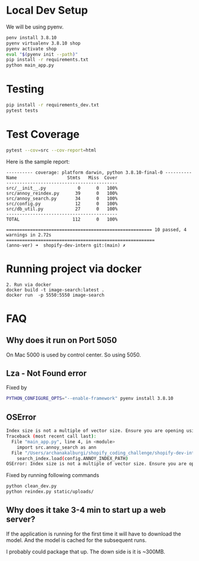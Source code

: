 # Local Dev Setup
We will be using pyenv.

```bash
penv install 3.8.10
pyenv virtualenv 3.8.10 shop
pyenv activate shop
eval "$(pyenv init --path)"
pip install -r requirements.txt
python main_app.py 
```


# Testing
```bash
pip install -r requirements_dev.txt
pytest tests
```

# Test Coverage
```bash
pytest --cov=src --cov-report=html
```
Here is the sample report:
```
---------- coverage: platform darwin, python 3.8.10-final-0 ----------
Name                   Stmts   Miss  Cover
------------------------------------------
src/__init__.py            0      0   100%
src/annoy_reindex.py      39      0   100%
src/annoy_search.py       34      0   100%
src/config.py             12      0   100%
src/db_util.py            27      0   100%
------------------------------------------
TOTAL                    112      0   100%

======================================================= 10 passed, 4 warnings in 2.72s ========================================================
(anno-ver) ➜  shopify-dev-intern git:(main) ✗
```

# Running project via docker
```
2. Run via docker
docker build -t image-search:latest .
docker run  -p 5550:5550 image-search
```

# FAQ

## Why does it run on Port 5050
On Mac 5000 is used by control center. So using 5050.

## Lza - Not Found error
Fixed by  
```bash
PYTHON_CONFIGURE_OPTS="--enable-framework" pyenv install 3.8.10
```


## OSError 
```sh
Index size is not a multiple of vector size. Ensure you are opening using the same metric you used to create the index.: Undefined error: 0 (0)
Traceback (most recent call last):
  File "main_app.py", line 4, in <module>
    import src.annoy_search as ann
  File "/Users/archanakalburgi/shopify_coding_challenge/shopify-dev-intern/src/annoy_search.py", line 14, in <module>
    search_index.load(config.ANNOY_INDEX_PATH)
OSError: Index size is not a multiple of vector size. Ensure you are opening using the same metric you used to create the index.: Undefined error: 0 (0)
```
Fixed by running following commands
```sh
python clean_dev.py
python reindex.py static/uploads/
```

## Why does it take 3-4 min to start up a web server?
If the application is running for the first time it will have to download the model. And the model is cached for the subsequent runs.

I probably could package that up. The down side is it is ~300MB.